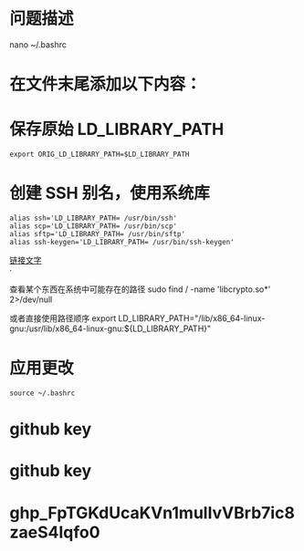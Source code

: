 # 问题描述


nano ~/.bashrc

# 在文件末尾添加以下内容：
# 保存原始 LD_LIBRARY_PATH
```
export ORIG_LD_LIBRARY_PATH=$LD_LIBRARY_PATH
```

# 创建 SSH 别名，使用系统库
```
alias ssh='LD_LIBRARY_PATH= /usr/bin/ssh'
alias scp='LD_LIBRARY_PATH= /usr/bin/scp'
alias sftp='LD_LIBRARY_PATH= /usr/bin/sftp'
alias ssh-keygen='LD_LIBRARY_PATH= /usr/bin/ssh-keygen'
```

[链接文字](https://example.com)  
·

查看某个东西在系统中可能存在的路径
sudo find / -name 'libcrypto.so*' 2>/dev/null

或者直接使用路径顺序
export LD_LIBRARY_PATH="/lib/x86_64-linux-gnu:/usr/lib/x86_64-linux-gnu:${LD_LIBRARY_PATH}"

# 应用更改
`source ~/.bashrc`


# github key

# github key
# 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
